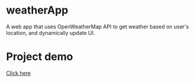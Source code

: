 # weatherApp
A web app that uses OpenWeatherMap API to get weather based on user's location, and dynamically update
UI.

 # Project demo 
 <a href="https://youtu.be/7V1nYc5oFCs">Click here</a>
